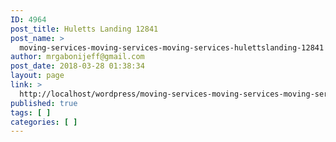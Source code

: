 ```yaml
---
ID: 4964
post_title: Huletts Landing 12841
post_name: >
  moving-services-moving-services-moving-services-hulettslanding-12841
author: mrgabonijeff@gmail.com
post_date: 2018-03-28 01:38:34
layout: page
link: >
  http://localhost/wordpress/moving-services-moving-services-moving-services-hulettslanding-12841/
published: true
tags: [ ]
categories: [ ]
---
```

